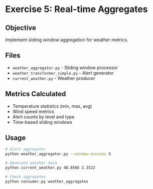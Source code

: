 # Exercise 5: Real-time Aggregates

## Objective
Implement sliding window aggregation for weather metrics.

## Files
- `weather_aggregator.py` - Sliding window processor
- `weather_transformer_simple.py` - Alert generator
- `current_weather.py` - Weather producer

## Metrics Calculated
- Temperature statistics (min, max, avg)
- Wind speed metrics
- Alert counts by level and type
- Time-based sliding windows

## Usage
```bash
# Start aggregator
python weather_aggregator.py --window-minutes 5

# Generate weather data
python current_weather.py 48.8566 2.3522

# Check aggregates
python consumer.py weather_aggregates
```
